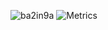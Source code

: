 ![ba2in9a](https://github-readme-stats.vercel.app/api?username=ba2in9a&show_icons=true&theme=vue)
![Metrics](https://metrics.lecoq.io/ba2in9a?template=classic&base.header=0&base.activity=0&base.community=0&followup=1&isocalendar=1&languages=1&pagespeed=1&stars=1&code=1&isocalendar.duration=half-year&languages.limit=12&languages.threshold=0%25&languages.colors=github&languages.sections=most-used&languages.indepth=true&languages.analysis.timeout=20&languages.categories=markup%2C%20programming&languages.recent.categories=markup%2C%20programming&languages.recent.load=300&languages.recent.days=14&stars.limit=2&followup.sections=repositories&followup.indepth=true&code.lines=12&code.load=100&code.visibility=public&pagespeed.url=https%3A%2F%2Fba2in9a.top%2F&pagespeed.detailed=true&pagespeed.screenshot=false&config.timezone=Asia%2FShanghai)

<!--
**ba2in9a/ba2in9a** is a ✨ _special_ ✨ repository because its `README.md` (this file) appears on your GitHub profile.

Here are some ideas to get you started:

- 🔭 I’m currently working on ...
- 🌱 I’m currently learning ...
- 👯 I’m looking to collaborate on ...
- 🤔 I’m looking for help with ...
- 💬 Ask me about ...
- 📫 How to reach me: ...
- 😄 Pronouns: ...
- ⚡ Fun fact: ...
-->
